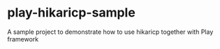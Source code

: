# play-hikaricp-sample
A sample project to demonstrate how to use hikaricp together with Play framework
